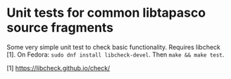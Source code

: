 Unit tests for common libtapasco source fragments
=================================================
Some very simple unit test to check basic functionality. Requires libcheck [1].
On Fedora: `sudo dnf install libcheck-devel`.
Then `make && make test`.

[1] https://libcheck.github.io/check/
